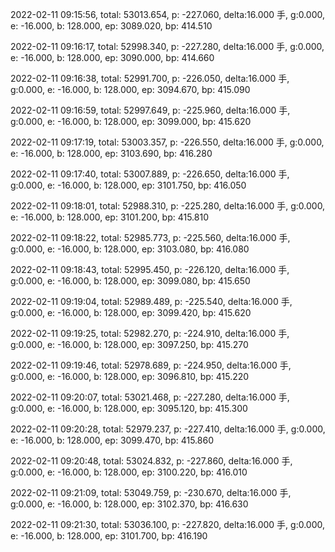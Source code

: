 2022-02-11 09:15:56, total: 53013.654, p: -227.060, delta:16.000 手, g:0.000, e: -16.000, b: 128.000, ep: 3089.020, bp: 414.510

2022-02-11 09:16:17, total: 52998.340, p: -227.280, delta:16.000 手, g:0.000, e: -16.000, b: 128.000, ep: 3090.000, bp: 414.660

2022-02-11 09:16:38, total: 52991.700, p: -226.050, delta:16.000 手, g:0.000, e: -16.000, b: 128.000, ep: 3094.670, bp: 415.090

2022-02-11 09:16:59, total: 52997.649, p: -225.960, delta:16.000 手, g:0.000, e: -16.000, b: 128.000, ep: 3099.000, bp: 415.620

2022-02-11 09:17:19, total: 53003.357, p: -226.550, delta:16.000 手, g:0.000, e: -16.000, b: 128.000, ep: 3103.690, bp: 416.280

2022-02-11 09:17:40, total: 53007.889, p: -226.650, delta:16.000 手, g:0.000, e: -16.000, b: 128.000, ep: 3101.750, bp: 416.050

2022-02-11 09:18:01, total: 52988.310, p: -225.280, delta:16.000 手, g:0.000, e: -16.000, b: 128.000, ep: 3101.200, bp: 415.810

2022-02-11 09:18:22, total: 52985.773, p: -225.560, delta:16.000 手, g:0.000, e: -16.000, b: 128.000, ep: 3103.080, bp: 416.080

2022-02-11 09:18:43, total: 52995.450, p: -226.120, delta:16.000 手, g:0.000, e: -16.000, b: 128.000, ep: 3099.080, bp: 415.650

2022-02-11 09:19:04, total: 52989.489, p: -225.540, delta:16.000 手, g:0.000, e: -16.000, b: 128.000, ep: 3099.420, bp: 415.620

2022-02-11 09:19:25, total: 52982.270, p: -224.910, delta:16.000 手, g:0.000, e: -16.000, b: 128.000, ep: 3097.250, bp: 415.270

2022-02-11 09:19:46, total: 52978.689, p: -224.950, delta:16.000 手, g:0.000, e: -16.000, b: 128.000, ep: 3096.810, bp: 415.220

2022-02-11 09:20:07, total: 53021.468, p: -227.280, delta:16.000 手, g:0.000, e: -16.000, b: 128.000, ep: 3095.120, bp: 415.300

2022-02-11 09:20:28, total: 52979.237, p: -227.410, delta:16.000 手, g:0.000, e: -16.000, b: 128.000, ep: 3099.470, bp: 415.860

2022-02-11 09:20:48, total: 53024.832, p: -227.860, delta:16.000 手, g:0.000, e: -16.000, b: 128.000, ep: 3100.220, bp: 416.010

2022-02-11 09:21:09, total: 53049.759, p: -230.670, delta:16.000 手, g:0.000, e: -16.000, b: 128.000, ep: 3102.370, bp: 416.630

2022-02-11 09:21:30, total: 53036.100, p: -227.820, delta:16.000 手, g:0.000, e: -16.000, b: 128.000, ep: 3101.700, bp: 416.190
